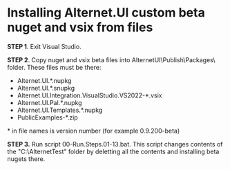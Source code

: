 
# Installing Alternet.UI custom beta nuget and vsix from files

**STEP 1**. Exit Visual Studio.

**STEP 2**. Copy nuget and vsix beta files into AlternetUI\Publish\Packages\ folder.
These files must be there:

* Alternet.UI.\*.nupkg
* Alternet.UI.\*.snupkg
* Alternet.UI.Integration.VisualStudio.VS2022-\*.vsix
* Alternet.UI.Pal.\*.nupkg
* Alternet.UI.Templates.\*.nupkg
* PublicExamples-\*.zip


\* in file names is version number (for example 0.9.200-beta)

**STEP 3.** Run script 00-Run.Steps.01-13.bat. This script changes contents 
of the "C:\AlternetTest\" folder by deletting all the contents and 
installing beta nugets there.
